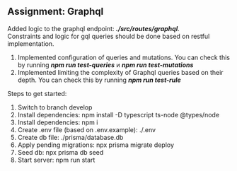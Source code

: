 ## Assignment: Graphql

Added logic to the graphql endpoint: **_./src/routes/graphql_**.  
Constraints and logic for gql queries should be done based on restful implementation.

1.  Implemented configuration of queries and mutations. You can check this by running **_npm run test-queries_** и **_npm run test-mutations_**
2.  Implemented limiting the complexity of Graphql queries based on their depth. You can check this by running **_npm run test-rule_**

Steps to get started:

1. Switch to branch develop
2. Install dependencies: npm install -D typescript ts-node @types/node
3. Install dependencies: npm i
4. Create .env file (based on .env.example): ./.env
5. Create db file: ./prisma/database.db
6. Apply pending migrations: npx prisma migrate deploy
7. Seed db: npx prisma db seed
8. Start server: npm run start
